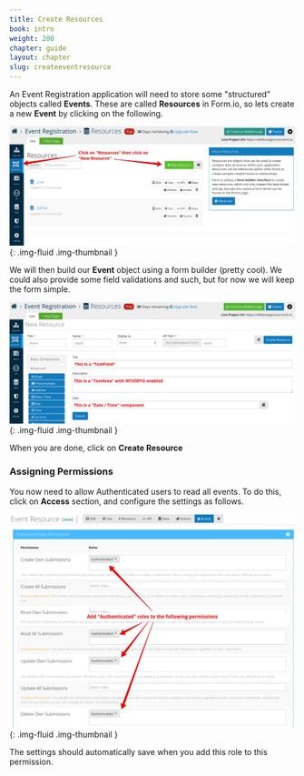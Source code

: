 ```yaml
---
title: Create Resources
book: intro
weight: 200
chapter: guide
layout: chapter
slug: createeventresource
---
```

An Event Registration application will need to store some "structured" objects called **Events**. These are called **Resources** in Form.io, so lets create a new **Event** by clicking on the following.

![](/assets/img/userguide/newresource.png){: .img-fluid .img-thumbnail }

We will then build our **Event** object using a form builder (pretty cool). We could also provide some field validations and such, but for now we will keep the form simple.

![](/assets/img/userguide/eventcreate.png){: .img-fluid .img-thumbnail }

When you are done, click on **Create Resource**

### Assigning Permissions
You now need to allow Authenticated users to read all events. To do this, click on **Access** section, and configure the settings as follows.

![](/assets/img/userguide/eventaccess.png){: .img-fluid .img-thumbnail }

The settings should automatically save when you add this role to this permission.
